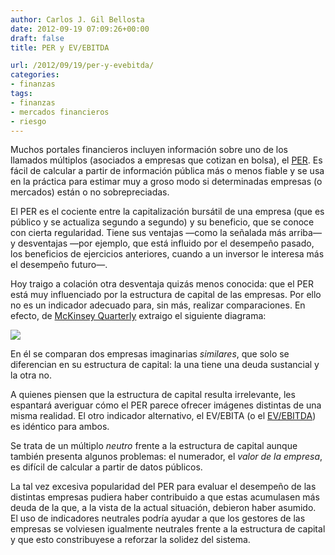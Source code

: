 ```yaml
---
author: Carlos J. Gil Bellosta
date: 2012-09-19 07:09:26+00:00
draft: false
title: PER y EV/EBITDA

url: /2012/09/19/per-y-evebitda/
categories:
- finanzas
tags:
- finanzas
- mercados financieros
- riesgo
---
```


Muchos portales financieros incluyen información sobre uno de los llamados múltiplos (asociados a empresas que cotizan en bolsa), el [PER](http://es.wikipedia.org/wiki/Price_to_Earnings_Ratio). Es fácil de calcular a partir de información pública más o menos fiable y se usa en la práctica para estimar muy a groso modo si determinadas empresas (o mercados) están o no sobrepreciadas.

El PER es el cociente entre la capitalización bursátil de una empresa (que es público y se actualiza segundo a segundo) y su beneficio, que se conoce con cierta regularidad. Tiene sus ventajas —como la señalada más arriba— y desventajas —por ejemplo, que está influido por el desempeño pasado, los beneficios de ejercicios anteriores, cuando a un inversor le interesa más el desempeño futuro—.

Hoy traigo a colación otra desventaja quizás menos conocida: que el PER está muy influenciado por la estructura de capital de las empresas. Por ello no es un indicador adecuado para, sin más, realizar comparaciones. En efecto, de [McKinsey Quarterly](http://microcapclub.com/wp-content/uploads/2012/05/Whybadmultiples.pdf) extraigo el siguiente diagrama:

[![](/wp-uploads/2012/09/per.png#center)
](/wp-uploads/2012/09/per.png#center)

En él se comparan dos empresas imaginarias _similares_, que solo se diferencian en su estructura de capital: la una tiene una deuda sustancial y la otra no.

A quienes piensen que la estructura de capital resulta irrelevante, les espantará averiguar cómo el PER parece ofrecer imágenes distintas de una misma realidad. El otro indicador alternativo, el EV/EBITA (o el [EV/EBITDA](http://en.wikipedia.org/wiki/EV/EBITDA)) es idéntico para ambos.

Se trata de un múltiplo _neutro_ frente a la estructura de capital aunque también presenta algunos problemas: el numerador, el _valor de la empresa_, es difícil de calcular a partir de datos públicos.

La tal vez excesiva popularidad del PER para evaluar el desempeño de las distintas empresas pudiera haber contribuido a que estas acumulasen más deuda de la que, a la vista de la actual situación, debieron haber asumido. El uso de indicadores neutrales podría ayudar a que los gestores de las empresas se volviesen igualmente neutrales frente a la estructura de capital y que esto constribuyese a reforzar la solidez del sistema.
